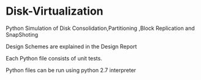 # Disk-Virtualization
Python Simulation of Disk Consolidation,Partitioning ,Block Replication and SnapShoting

Design Schemes are explained in the Design Report

Each Python file consists of unit tests.

Python files can be run using python 2.7 interpreter

